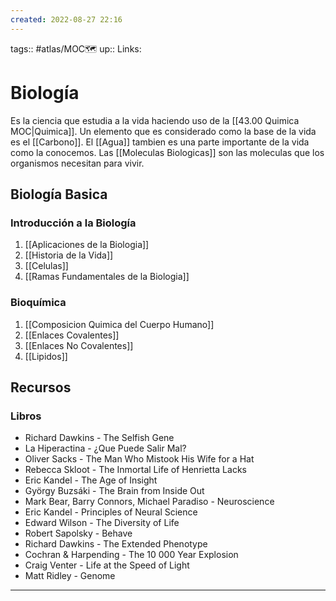 ```yaml
---
created: 2022-08-27 22:16
---
```

tags:: #atlas/MOC🗺 
up:: 
Links: 
# Biología
Es la ciencia que estudia a la vida haciendo uso de la [[43.00 Quimica MOC|Quimica]]. Un elemento que es considerado como la base de la vida es el [[Carbono]]. El [[Agua]] tambien es una parte importante de la vida como la conocemos. Las [[Moleculas Biologicas]] son las moleculas que los organismos necesitan para vivir.

## Biología Basica
### Introducción a la Biología
1. [[Aplicaciones de la Biologia]]
2. [[Historia de la Vida]]
3. [[Celulas]]
4. [[Ramas Fundamentales de la Biologia]]

### Bioquímica
1. [[Composicion Quimica del Cuerpo Humano]]
2. [[Enlaces Covalentes]]
3. [[Enlaces No Covalentes]]
4. [[Lipidos]]

## Recursos
### Libros
- Richard Dawkins - The Selfish Gene
- La Hiperactina - ¿Que Puede Salir Mal? 
- Oliver Sacks - The Man Who Mistook His Wife for a Hat 
- Rebecca Skloot - The Inmortal Life of Henrietta Lacks
- Eric Kandel - The Age of Insight
- György Buzsáki - The Brain from Inside Out
- Mark Bear, Barry Connors, Michael Paradiso - Neuroscience
- Eric Kandel - Principles of Neural Science
- Edward Wilson - The Diversity of Life
- Robert Sapolsky - Behave
- Richard Dawkins - The Extended Phenotype
- Cochran & Harpending - The 10 000 Year Explosion
- Craig Venter - Life at the Speed of Light
- Matt Ridley - Genome
___
